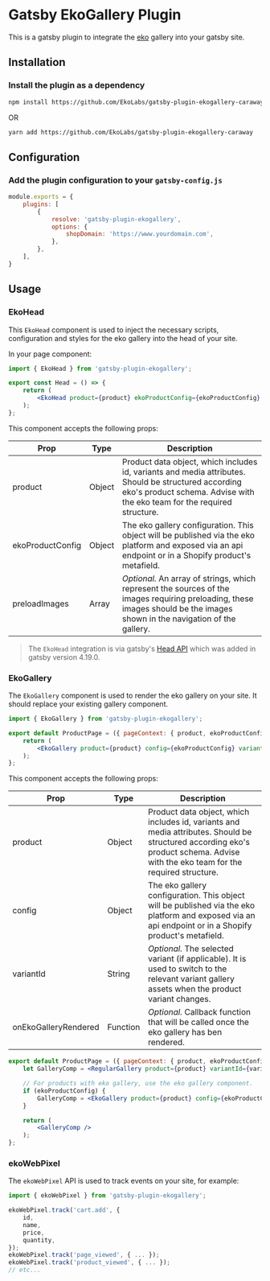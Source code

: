 # Gatsby EkoGallery Plugin

This is a gatsby plugin to integrate the [eko](https://eko.com) gallery into your gatsby site.

## Installation

### Install the plugin as a dependency

```bash
npm install https://github.com/EkoLabs/gatsby-plugin-ekogallery-caraway --save
```

OR

```bash
yarn add https://github.com/EkoLabs/gatsby-plugin-ekogallery-caraway
```

## Configuration

### Add the plugin configuration to your `gatsby-config.js`

```js
module.exports = {
    plugins: [
        {
            resolve: 'gatsby-plugin-ekogallery',
            options: {
                shopDomain: 'https://www.yourdomain.com',
            },
        },
    ],
}
```

## Usage

### EkoHead

This `EkoHead` component is used to inject the necessary scripts, configuration and styles for the eko gallery into the head of your site.

In your page component:

```jsx
import { EkoHead } from 'gatsby-plugin-ekogallery';

export const Head = () => {
    return (
        <EkoHead product={product} ekoProductConfig={ekoProductConfig} preloadImages={preloadImages} />
    );
};
```

This component accepts the following props:

| Prop | Type | Description |
| -----| ---- | ----------- |
| product | Object | Product data object, which includes id, variants and media attributes. Should be structured according eko's product schema. Advise with the eko team for the required structure. |
| ekoProductConfig | Object | The eko gallery configuration. This object will be published via the eko platform and exposed via an api endpoint or in a Shopify product's metafield. |
| preloadImages | Array | _Optional._ An array of strings, which represent the sources of the images requiring preloading, these images should be the images shown in the navigation of the gallery. |

> The `EkoHead` integration is via gatsby's [Head API](https://www.gatsbyjs.com/docs/reference/built-in-components/gatsby-head/) which was added in gatsby version 4.19.0.

### EkoGallery

The `EkoGallery` component is used to render the eko gallery on your site. It should replace your existing gallery component.

```jsx
import { EkoGallery } from 'gatsby-plugin-ekogallery';

export default ProductPage = ({ pageContext: { product, ekoProductConfig, variantId } }) => {
    return (
        <EkoGallery product={product} config={ekoProductConfig} variantId={variantId} />
    );
};
```

This component accepts the following props:

| Prop | Type | Description |
| -----| ---- | ----------- |
| product | Object | Product data object, which includes id, variants and media attributes. Should be structured according eko's product schema. Advise with the eko team for the required structure. |
| config | Object | The eko gallery configuration. This object will be published via the eko platform and exposed via an api endpoint or in a Shopify product's metafield. |
| variantId | String | _Optional._ The selected variant (if applicable). It is used to switch to the relevant variant gallery assets when the product variant changes. |
| onEkoGalleryRendered | Function | _Optional._ Callback function that will be called once the eko gallery has ben rendered. |

```jsx
export default ProductPage = ({ pageContext: { product, ekoProductConfig, variantId } }) => {
    let GalleryComp = <RegularGallery product={product} variantId={variantId} />;

    // For products with eko gallery, use the eko gallery component.
    if (ekoProductConfig) {
        GalleryComp = <EkoGallery product={product} config={ekoProductConfig} variantId={variantId} />;
    }

    return (
        <GalleryComp />
    );
};
```

### ekoWebPixel

The `ekoWebPixel` API is used to track events on your site, for example:

```jsx
import { ekoWebPixel } from 'gatsby-plugin-ekogallery';

ekoWebPixel.track('cart.add', {
    id,
    name,
    price,
    quantity,
});
ekoWebPixel.track('page_viewed', { ... });
ekoWebPixel.track('product_viewed', { ... });
// etc...
```
